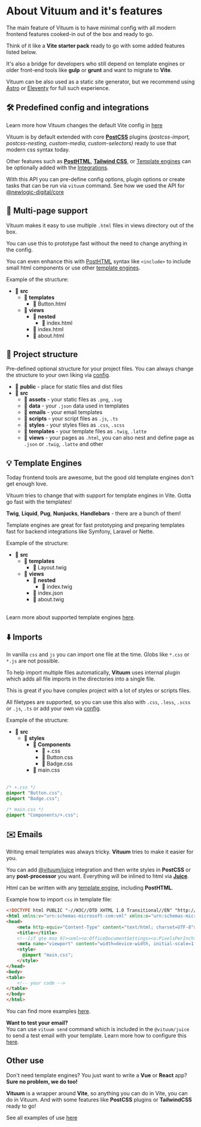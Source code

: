 # About Vituum and it's features

The main feature of Vituum is to have minimal config with all modern frontend features cooked-in out of the box and ready to go.

Think of it like a **Vite starter pack** ready to go with some added features listed below.

It's also a bridge for developers who still depend on template engines or older front-end tools like **gulp** or **grunt** and want to migrate to **Vite**.

Vituum can be also used as a static site generator, but we recommend using [Astro](https://astro.build/) or [Eleventy](https://www.11ty.dev/) for full such experience.


## 🛠️ Predefined config and integrations
Learn more how Vituum changes the default Vite config in [here](/config/)

Vituum is by default extended with core **[PostCSS](https://postcss.org/)** plugins _(postcss-import, postcss-nesting, custom-media, custom-selectors)_ ready to use that modern css syntax today.

Other features such as **[PostHTML](https://posthtml.org/)**, **[Tailwind CSS](https://tailwindcss.com/)**, or [Template engines](/guide/template-engines) can be optionally added with the [Integrations](/guide/integrations). 

With this API you can pre-define config options, plugin options or create tasks that can be run via `vituum` command. See how we used the API for [@newlogic-digital/core](https://github.com/newlogic-digital/core)


## 📄 Multi-page support
Vituum makes it easy to use multiple `.html` files in views directory out of the box.

You can use this to prototype fast without the need to change anything in the config. 

You can even enhance this with [PostHTML](/guide/template-engines#posthtml-vituum-vite-plugin-posthtml) syntax like `<include>` to include small html components or use other [template engines](/guide/template-engines).

Example of the structure:
* 📁 **src**
    * 📁 **templates**
      * 📄 Button.html
    * 📁 **views**
      * 📁 **nested**
        * 📄 index.html
      * 📄 index.html
      * 📄 about.html

## 📁 Project structure
Pre-defined optional structure for your project files. You can always change the structure to your own liking via [config](/config/main-options#input).

* 📁 **public** - place for static files and dist files
* 📁 **src**
    * 📁 **assets** - your static files as `.png`, `.svg`
    * 📁 **data** - your `.json` data used in templates
    * 📁 **emails** - your email templates
    * 📁 **scripts** - your script files as `.js`, `.ts`
    * 📁 **styles** - your styles files as `.css`, `.scss`
    * 📁 **templates** - your template files as `.twig`, `.latte`
    * 📁 **views** - your pages as `.html`, you can also nest and define page as `.json` or `.twig`, `.latte` and other

## 💡 Template Engines
Today frontend tools are awesome, but the good old template engines don't get enough love.

Vituum tries to change that with support for template engines in Vite. Gotta go fast with the templates!

**Twig**, **Liquid**, **Pug**, **Nunjucks**, **Handlebars** - there are a bunch of them!

Template engines are great for fast prototyping and preparing templates fast for backend integrations like Symfony, Laravel or Nette.

Example of the structure:
* 📁 **src**
    * 📁 **templates**
        * 📄 Layout.twig
    * 📁 **views**
        * 📁 **nested**
            * 📄 index.twig
        * 📄 index.json
        * 📄 about.twig

<br>Learn more about supported template engines [here](/guide/template-engines).


## ⬇️ Imports
In vanilla `css` and `js` you can import one file at the time. Globs like `*.css` or `*.js` are not possible.

To help import multiple files automatically, **Vituum** uses internal plugin which adds all file imports in the directories into a single file.

This is great if you have complex project with a lot of styles or scripts files.

All filetypes are supported, so you can use this also with `.css`, `.less`, `.scss` <br>or `.js`,  `.ts` or add your own via [config](/config/main-options#imports-extnamepattern-styles).

Example of the structure:
* 📁 **src**
    * 📁 **styles**
        * 📁 **Components**
            * 📄 +.css
            * 📄 Button.css
            * 📄 Badge.css
        * 📄 main.css<br><br>

```css
/* +.css */
@import "Button.css";
@import "Badge.css";
```
```css
/* main.css */
@import "Components/+.css";
```

## ✉️ Emails
Writing email templates was always tricky. **Vituum** tries to make it easier for you.

You can add [@vituum/juice](/guide/integrations#juice-vituum-juice) integration and then write styles in **PostCSS** or any **post-processor** you want. Everything will be inlined to html via **[Juice](https://github.com/Automattic/juice)**.

Html can be written with any [template engine](/guide/template-engines), including **PostHTML**.

Example how to import `css` in template file:
```html
<!DOCTYPE html PUBLIC "-//W3C//DTD XHTML 1.0 Transitional//EN" "http://www.w3.org/TR/xhtml1/DTD/xhtml1-transitional.dtd">
<html xmlns:v="urn:schemas-microsoft-com:vml" xmlns:o="urn:schemas-microsoft-com:office:office" xmlns:w="urn:schemas-microsoft-com:office:word" xmlns:m="http://schemas.microsoft.com/office/2004/12/omml" xmlns="http://www.w3.org/TR/REC-html40">
<head>
    <meta http-equiv="Content-Type" content="text/html; charset=UTF-8">
    <title></title>
    <!--[if gte mso 9]><xml><o:OfficeDocumentSettings><o:PixelsPerInch>96</o:PixelsPerInch></o:OfficeDocumentSettings></xml><![endif]-->
    <meta name="viewport" content="width=device-width, initial-scale=1.0">
    <style>
      @import "main.css";
    </style>
</head>
<body>
<table>
    <!-- your code -->
</table>
</body>
</html>
```
You can find more examples [here](/guide/#trying-vituum-online).

**Want to test your email?**<br>You can use `vituum send` command which is included in the `@vituum/juice` to send a test email with your template. Learn more how to configure this [here](/config/integrations-options#vituum-juice).

## Other use
Don't need template engines? You just want to write a **Vue** or **React** app?<br> **Sure no problem, we do too!**

**Vituum** is a wrapper around **Vite**, so anything you can do in Vite, you can do in Vituum. And with some features like **PostCSS** plugins or **TailwindCSS** ready to go!

See all examples of use [here](/guide/#trying-vituum-online)
